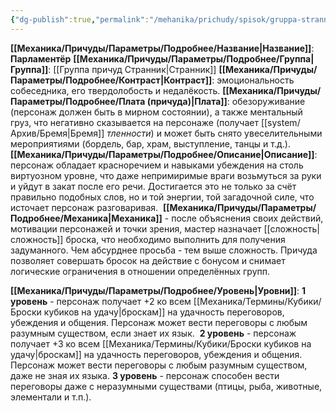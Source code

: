 ```yaml
---
{"dg-publish":true,"permalink":"/mehanika/prichudy/spisok/gruppa-strannik/parlamentyor/"}
---
```


**[[Механика/Причуды/Параметры/Подробнее/Название\|Название]]**: **Парламентёр**
**[[Механика/Причуды/Параметры/Подробнее/Группа\|Группа]]**: [[Группа причуд Странник\|Странник]] 
**[[Механика/Причуды/Параметры/Подробнее/Контраст\|Контраст]]**: эмоциональность собеседника, его твердолобость и недалёкость.
**[[Механика/Причуды/Параметры/Подробнее/Плата (причуда)\|Плата]]**: обезоруживание (персонаж должен быть в мирном состоянии), а также ментальный груз, что негативно сказывается на персонаже (получает [[system/Архив/Бремя\|Бремя]] *тленности*) и может быть снято увеселительными мероприятиями (бордель, бар, храм, выступление, танцы и т.д.). 
**[[Механика/Причуды/Параметры/Подробнее/Описание\|Описание]]**: персонаж обладает красноречием и навыками убеждения на столь виртуозном уровне, что даже непримиримые враги возьмуться за руки и уйдут в закат после его речи. Достигается это не только за счёт правильно подобных слов, но и той энергии, той загадочной силе, что источает персонаж разговаривая. 
**[[Механика/Причуды/Параметры/Подробнее/Механика\|Механика]]** - после объяснения своих действий, мотивации персонажей и точки зрения, мастер назначает [[сложность\|сложность]]  броска, что необходимо выполнить для получения задуманного. Чем абсурднее просьба - тем выше сложность. Причуда позволяет совершать бросок на действие с бонусом и снимает логические ограничения в отношении определённых групп. 

**[[Механика/Причуды/Параметры/Подробнее/Уровень\|Уровни]]**:
**1 уровень** - персонаж получает +2 ко всем [[Механика/Термины/Кубики/Броски кубиков на удачу\|броскам]] на удачность переговоров, убеждения и общения. Персонаж может вести переговоры с любым разумным существом, если знает их язык. 
**2 уровень** - персонаж получает +3 ко всем [[Механика/Термины/Кубики/Броски кубиков на удачу\|броскам]] на удачность переговоров, убеждения и общения. Персонаж может вести переговоры с любым разумным существом, даже не зная их языка.
**3 уровень** - персонаж способен вести переговоры даже с неразумными существами (птицы, рыба, животные, элементали и т.п.). 